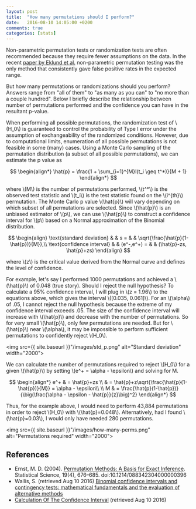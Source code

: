 ```yaml
---
layout: post
title:  "How many permutations should I perform?"
date:   2016-08-10 14:05:00 +0200
comments: true
categories: [stats]
---
```

Non-parametric permutation tests or randomization tests are often recommended because they require fewer assumptions on the data. In the recent [paper by Eklund et al.](http://http://www.pnas.org/content/113/28/7900.abstract) non-parametric permutation testing was the only method that consistently gave false positive rates in the expected range. 

But how many permutations or randomizations should you perform? Answers range from "all of them" to "as many as you can" to "no more than a couple hundred". Below I briefly describe the relationship between number of permutations performed and the confidence you can have in the resultant p-value. 

When performing all possible permutations, the randomization test of \\(H\_0\\) is guaranteed to control the probability of Type I error under the assumption of exchangeability of the randomized conditions. However, due to computational limits, enumeration of all possible permutations is not feasible in some (many) cases. Using a Monte Carlo sampling of the permutation distribution (a subset of all possible permutations), we can estimate the p value as

$$
\begin{align*}
\hat{p} = \frac{1 + \sum_{i=1}^{M}I(t_i \geq t^*)}{M + 1}
\end{align*}
$$

where \\(M\\) is the number of permutations performed, \\(t^*\\) is the observed test statistic and \\(t_i\\) is the test statistic found on the \\(i^{th}\\) permutation. The Monte Carlo p value \\(\hat{p}\\) will vary depending on which subset of all permutations are selected. Since \\(\hat{p}\\) is an unbiased estimator of \\(p\\), we can use \\(\hat{p}\\) to construct a confidence interval for \\(p\\) based on a Normal approximation of the Binomial distribution.

 $$
\begin{align}
\text{standard deviation} & & s = & & \sqrt{\frac{\hat{p}(1-\hat{p})}{M}},\\
\text{confidence interval} & & (e^-,e^+) = & & (\hat{p}-zs, \hat{p}+zs)
\end{align}
$$

where \\(z\\) is the critical value derived from the Normal curve and defines the level of confidence. 

For example, let's say I performed 1000 permutations and achieved a \\(\hat{p}\\) of 0.048 (true story). Should I reject the null hypothesis? To calculate a 95% confidence interval, I will plug in \\(z = 1.96\\) to the equations above, which gives the interval \\([0.035, 0.061]\\). For an \\(\alpha\\) of .05, I cannot reject the null hypothesis because the extreme of my confidence interval exceeds .05. The size of the confidence interval will increase with \\(\hat{p}\\) and decrease with the number of permutations. So for very small \\(\hat{p}\\), only few permutations are needed. But for \\(\hat{p}\\) near \\(\alpha\\), it may be impossible to perform sufficient permutations to confidently reject \\(H_0\\).

<img src={{ site.baseurl }}"/images/std_p.png" alt="Standard deviation" width="2000">

We can calculate the number of permutations required to reject \\(H_0\\) for a given \\(\hat{p}\\) by setting \\(e^+ = \alpha - \epsilon\\) and solving for M.

$$
\begin{align*}
e^+ & = \hat{p}+zs \\
	& = \hat{p}+z\sqrt{\frac{\hat{p}(1-\hat{p})}{M}} = \alpha - \epsilon\\
\\
M & = \frac{\hat{p}(1-\hat{p})}{\big(\frac{\alpha - \epsilon - \hat{p}}{z}\big)^2}
\end{align*}
$$

Thus, for the example above, I would need to perform 43,884 permutations in order to reject \\(H_0\\) with \\(\hat{p}=0.048\\). Alternatively, had I found \\(\hat{p}=0.03\\), I would only have needed 280 permutations.  

<img src={{ site.baseurl }}"/images/how-many-perms.png" alt="Permutations required" width="2000">


## References

* Ernst, M. D. (2004). [Permutation Methods: A Basis for Exact Inference](http://http://www.win.tue.nl/~rmcastro/AppStat2013/files/Ernst_Permutation.pdf). Statistical Science, 19(4), 676–685. doi:10.1214/088342304000000396
* Wallis, S. (retrieved Aug 10 2016) [Binomial confidence intervals and contingency tests: mathematical fundamentals and the evaluation of alternative methods](http://http://www.ucl.ac.uk/english-usage/staff/sean/resources/binomialpoisson.pdf)
* [Calculation Of The Confidence Interval](http://www.bioconsulting.com/calculation_of_the_confidence_interval.htm) (retrieved Aug 10 2016)

